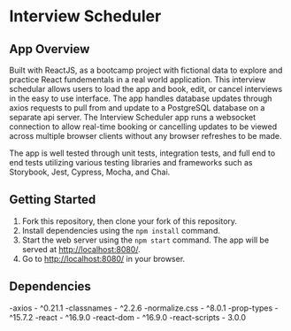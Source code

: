 # Interview Scheduler

## App Overview

Built with ReactJS, as a bootcamp project with fictional data to explore and practice React fundementals in a real world application. This interview schedular allows users to load the app and book, edit, or cancel interviews in the easy to use interface. The app handles database updates through axios requests to pull from and update to a PostgreSQL database on a separate api server. The Interview Scheduler app runs a websocket connection to allow real-time booking or cancelling updates to be viewed across multiple browser clients without any browser refreshes to be made.

The app is well tested through unit tests, integration tests, and full end to end tests utilizing various testing libraries and frameworks such as Storybook, Jest, Cypress, Mocha, and Chai.

## Getting Started
1. Fork this repository, then clone your fork of this repository.
2. Install dependencies using the `npm install` command.
3. Start the web server using the `npm start` command. The app will be served at <http://localhost:8080/>.
4. Go to <http://localhost:8080/> in your browser.

## Dependencies
-axios - ^0.21.1
-classnames - ^2.2.6
-normalize.css - ^8.0.1
-prop-types - ^15.7.2
-react - ^16.9.0
-react-dom - ^16.9.0
-react-scripts - 3.0.0

